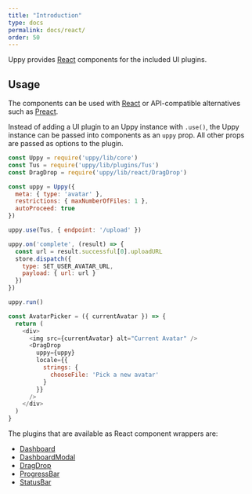```yaml
---
title: "Introduction"
type: docs
permalink: docs/react/
order: 50
---
```


Uppy provides [React][] components for the included UI plugins.

## Usage

The components can be used with [React][] or API-compatible alternatives such as [Preact][].

Instead of adding a UI plugin to an Uppy instance with `.use()`, the Uppy instance can be passed into components as an `uppy` prop.
All other props are passed as options to the plugin.

```js
const Uppy = require('uppy/lib/core')
const Tus = require('uppy/lib/plugins/Tus')
const DragDrop = require('uppy/lib/react/DragDrop')

const uppy = Uppy({
  meta: { type: 'avatar' },
  restrictions: { maxNumberOfFiles: 1 },
  autoProceed: true
})

uppy.use(Tus, { endpoint: '/upload' })

uppy.on('complete', (result) => {
  const url = result.successful[0].uploadURL
  store.dispatch({
    type: SET_USER_AVATAR_URL,
    payload: { url: url }
  })
})

uppy.run()

const AvatarPicker = ({ currentAvatar }) => {
  return (
    <div>
      <img src={currentAvatar} alt="Current Avatar" />
      <DragDrop
        uppy={uppy}
        locale={{
          strings: {
            chooseFile: 'Pick a new avatar'
          }
        }}
      />
    </div>
  )
}
```

The plugins that are available as React component wrappers are:

 - [Dashboard][]
 - [DashboardModal][]
 - [DragDrop][]
 - [ProgressBar][]
 - [StatusBar][]

[React]: https://facebook.github.io/react
[Preact]: https://preact.js.org/
[Dashboard]: /docs/dashboard
[DragDrop]: /docs/dragdrop
[ProgressBar]: /docs/progressbar
[StatusBar]: /docs/statusbar
[DashboardModal]: /docs/react/dashboard-modal
